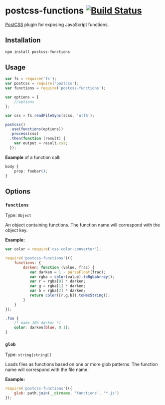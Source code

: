 # postcss-functions [![Build Status][ci-img]][ci]

[PostCSS] plugin for exposing JavaScript functions.

[PostCSS]: https://github.com/postcss/postcss
[ci-img]:  https://travis-ci.org/andyjansson/postcss-functions.svg
[ci]:      https://travis-ci.org/andyjansson/postcss-functions

## Installation

```js
npm install postcss-functions
```

## Usage

```js
var fs = require('fs');
var postcss = require('postcss');
var functions = require('postcss-functions');

var options = {
	//options
};

var css = fs.readFileSync(scss, 'utf8');

postcss()
  .use(functions(options))
  .process(css)
  .then(function (result) {
    var output = result.css;
  });
```

**Example** of a function call:

```css
body {
	prop: foobar();
}
```

## Options

### `functions`

Type: `Object`

An object containing functions. The function name will correspond with the object key.

**Example:**

```js
var color = require('css-color-converter');
```

```js
require('postcss-functions')({
    functions: {
        darken: function (value, frac) {
           var darken = 1 - parseFloat(frac);
           var rgba = color(value).toRgbaArray();
           var r = rgba[0] * darken;
           var g = rgba[1] * darken;
           var b = rgba[2] * darken;
           return color([r,g,b]).toHexString();
        }
    }
});
```

```css
.foo {
    /* make 10% darker */
    color: darken(blue, 0.1);
}
```

### `glob`

Type: `string|string[]`

Loads files as functions based on one or more glob patterns. The function name will correspond with the file name.

**Example:**

```js
require('postcss-functions')({
	glob: path.join(__dirname, 'functions', '*.js')
});
```
